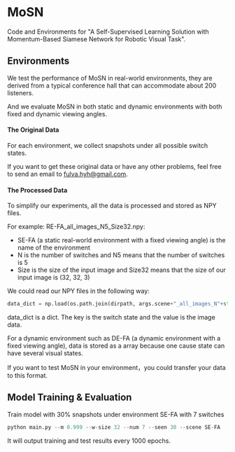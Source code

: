 # MoSN

Code and Environments for "A Self-Supervised Learning Solution with Momentum-Based Siamese Network for Robotic Visual Task".  

## Environments

We test the performance of MoSN in real-world environments, they are derived from a typical conference hall that can accommodate about 200 listeners.

And we evaluate MoSN in both static and dynamic environments with both fixed and dynamic viewing angles.


#### The Original Data

For each environment, we collect snapshots under all possible switch states. 

If you want to get these original data or have any other problems, feel free to send an email to fulva.hyh@gmail.com.

#### The Processed Data

To simplify our experiments, all the data is processed and stored as NPY files. 

For example:  RE-FA_all_images_N5_Size32.npy:

- SE-FA (a static real-world environment with a fixed viewing angle) is the name of the environment
- N is the number of switches and N5  means that the number of switches is 5 
- Size is the size of the input image and Size32 means that the size of our input image is (32, 32, 3) 

We could read our NPY files in the following way:

```python
data_dict = np.load(os.path.join(dirpath, args.scene+"_all_images_N"+str(args.num)+"_Size"+str(args.w_size)+".npy"), allow_pickle=True).item()
```

data_dict is a dict. The key is the switch state and the value is the image data.

For a dynamic environment such as DE-FA (a dynamic environment with a fixed viewing angle), data is stored as a array because one cause state can have several visual states. 

If you want to test MoSN in your environment，you could transfer your data to this format.



## Model Training & Evaluation

Train model with 30% snapshots under environment SE-FA with 7 switches 

```python
python main.py --m 0.999 --w-size 32 --num 7 --seen 30 --scene SE-FA
```

It will output training and test results every 1000 epochs. 

